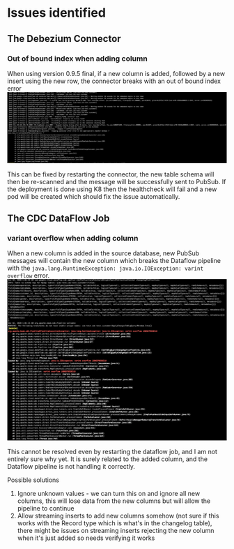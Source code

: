 # Issues identified

## The Debezium Connector

### Out of bound index when adding column
When using version 0.9.5 final, if a new column is added, followed by a new insert using the new row, the connector breaks with an out of bound index error
![error](connector_index_outofbound.png)

This can be fixed by restarting the connector, the new table schema will then be re-scanned and the message will be successfully sent to PubSub.
If the deployment is done using K8 then the healthcheck will fail and a new pod will be created which should fix the issue automatically. 


## The CDC DataFlow Job

### variant overflow when adding column
When a new column is added in the source database, new PubSub messages will contain the new column which breaks the Dataflow pipeline with the `java.lang.RuntimeException: java.io.IOException: varint overflow` error. 
![error](dataflow_variant_overflow.png) 

This cannot be resolved even by restarting the dataflow job, and I am not entirely sure why yet. It is surely related to the added column, and the Dataflow pipeline is not handling it correctly.

Possible solutions
1. Ignore unknown values - we can turn this on and ignore all new columns, this will lose data from the new columns but will allow the pipeline to continue
1. Allow streaming inserts to add new columns somehow (not sure if this works with the Record type which is what's in the changelog table), there might be issues on streaming inserts rejecting the new column when it's just added so needs verifying it works

 

